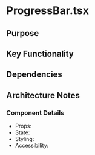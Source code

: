 # ProgressBar.tsx

## Purpose

## Key Functionality

## Dependencies

## Architecture Notes

### Component Details
- Props: 
- State: 
- Styling: 
- Accessibility: 
